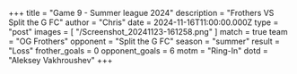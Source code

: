 +++
title = "Game 9 - Summer league 2024"
description = "Frothers VS Split the G FC"
author = "Chris"
date = 2024-11-16T11:00:00.000Z
type = "post"
images = [ "/Screenshot_20241123-161258.png" ]
match = true
team = "OG Frothers"
opponent = "Split the G FC"
season = "summer"
result = "Loss"
frother_goals = 0
opponent_goals = 6
motm = "Ring-In"
dotd = "Aleksey Vakhroushev"
+++

